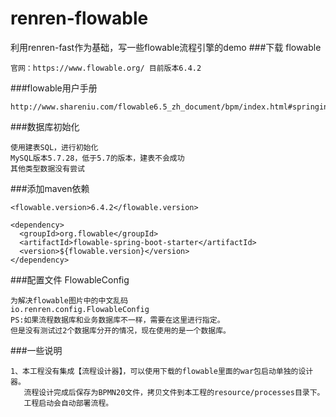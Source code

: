 # renren-flowable

利用renren-fast作为基础，写一些flowable流程引擎的demo
###下载 flowable
````$xslt
官网：https://www.flowable.org/ 目前版本6.4.2
````
###flowable用户手册
````$xslt
http://www.shareniu.com/flowable6.5_zh_document/bpm/index.html#springintegration

````
###数据库初始化
````$xslt
使用建表SQL，进行初始化
MySQL版本5.7.28，低于5.7的版本，建表不会成功
其他类型数据没有尝试
````
###添加maven依赖
````$xslt
<flowable.version>6.4.2</flowable.version>

<dependency>
  <groupId>org.flowable</groupId>
  <artifactId>flowable-spring-boot-starter</artifactId>
  <version>${flowable.version}</version>
</dependency>
````
###配置文件 FlowableConfig
```$xslt
为解决flowable图片中的中文乱码
io.renren.config.FlowableConfig
PS:如果流程数据库和业务数据库不一样，需要在这里进行指定。
但是没有测试过2个数据库分开的情况，现在使用的是一个数据库。
```

###一些说明
```$xslt
1、本工程没有集成【流程设计器】，可以使用下载的flowable里面的war包启动单独的设计器。
   流程设计完成后保存为BPMN20文件，拷贝文件到本工程的resource/processes目录下。
   工程启动会自动部署流程。
```
